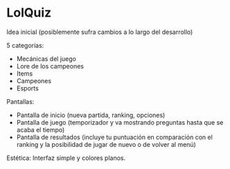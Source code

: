 # LolQuiz


Idea inicial (posiblemente sufra cambios a lo largo del desarrollo)

5 categorías:
- Mecánicas del juego
- Lore de los campeones
- Items
- Campeones
- Esports

Pantallas:
- Pantalla de inicio (nueva partida, ranking, opciones)
- Pantalla de juego (temporizador y va mostrando preguntas hasta que se acaba el tiempo)
- Pantalla de resultados (incluye tu puntuación en comparación con el ranking y la posibilidad de jugar de nuevo o de volver al menú)

Estética:
Interfaz simple y colores planos.
